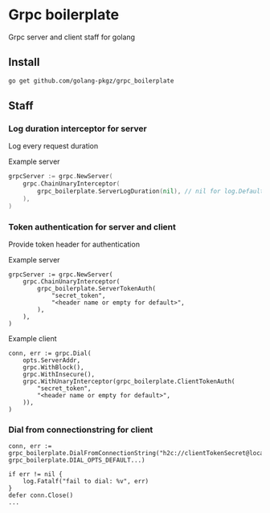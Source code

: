# Grpc boilerplate
Grpc server and client staff for golang

## Install

```sh
go get github.com/golang-pkgz/grpc_boilerplate
```

## Staff
### Log duration interceptor for server
Log every request duration

Example server
```go
grpcServer := grpc.NewServer(
    grpc.ChainUnaryInterceptor(
        grpc_boilerplate.ServerLogDuration(nil), // nil for log.Default() as logger
    ),
)
```

### Token authentication for server and client
Provide token header for authentication

Example server
```golang
grpcServer := grpc.NewServer(
    grpc.ChainUnaryInterceptor(
        grpc_boilerplate.ServerTokenAuth(
            "secret_token",
            "<header name or empty for default>",
        ),
    ),
)
```

Example client
```golang
conn, err := grpc.Dial(
    opts.ServerAddr,
    grpc.WithBlock(),
    grpc.WithInsecure(),
    grpc.WithUnaryInterceptor(grpc_boilerplate.ClientTokenAuth(
        "secret_token",
        "<header name or empty for default>",
    )),
)
```

### Dial from connectionstring for client
```golang
conn, err := grpc_boilerplate.DialFromConnectionString("h2c://clientTokenSecret@localhost:50002", grpc_boilerplate.DIAL_OPTS_DEFAULT...)

if err != nil {
    log.Fatalf("fail to dial: %v", err)
}
defer conn.Close()
...

```